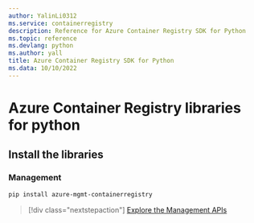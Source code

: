 ```yaml
---
author: YalinLi0312
ms.service: containerregistry
description: Reference for Azure Container Registry SDK for Python
ms.topic: reference
ms.devlang: python
ms.author: yall
title: Azure Container Registry SDK for Python
ms.data: 10/10/2022
---
```

# Azure Container Registry libraries for python

## Install the libraries


### Management

```bash
pip install azure-mgmt-containerregistry
```
> [!div class="nextstepaction"]
> [Explore the Management APIs](/python/api/overview/azure/containerregistry/management)